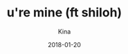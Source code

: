 ---
title: "u're mine (ft shiloh)"
subtitle: "Kina"
customForwardUrl: "https://www.youtube.com/watch?v=u1ZWRUPYlog"
displayImg: "https://img.youtube.com/vi/u1ZWRUPYlog/0.jpg"
date: "2018-01-20"
newTab: true 
---